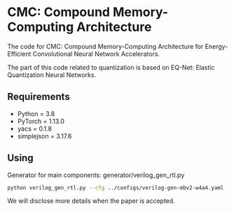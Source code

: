 # CMC: Compound Memory-Computing Architecture

The code for CMC: Compound Memory-Computing Architecture  for Energy-Efficient Convolutional Neural Network Accelerators.

The part of this code related to quantization is based on EQ-Net: Elastic Quantization Neural Networks.

## Requirements

- Python = 3.8
- PyTorch = 1.13.0
- yacs = 0.1.8
- simplejson = 3.17.6

## Using

Generator for main components:
generator/verilog_gen_rtl.py

```sh
python verilog_gen_rtl.py --cfg ../configs/verilog-gen-mbv2-w4a4.yaml
```

We will disclose more details when the paper is accepted.
